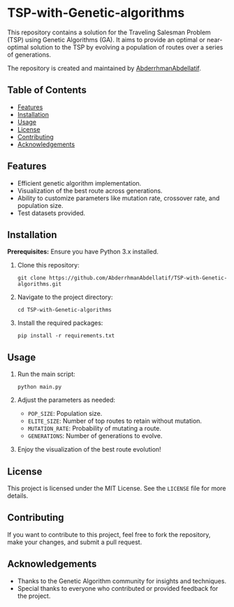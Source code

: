 # TSP-with-Genetic-algorithms

This repository contains a solution for the Traveling Salesman Problem (TSP) using Genetic Algorithms (GA). It aims to provide an optimal or near-optimal solution to the TSP by evolving a population of routes over a series of generations.

The repository is created and maintained by [AbderrhmanAbdellatif](https://github.com/AbderrhmanAbdellatif).

## Table of Contents

- [Features](#features)
- [Installation](#installation)
- [Usage](#usage)
- [License](#license)
- [Contributing](#contributing)
- [Acknowledgements](#acknowledgements)

## Features

- Efficient genetic algorithm implementation.
- Visualization of the best route across generations.
- Ability to customize parameters like mutation rate, crossover rate, and population size.
- Test datasets provided.

## Installation

**Prerequisites:** Ensure you have Python 3.x installed.

1. Clone this repository:
   ```
   git clone https://github.com/AbderrhmanAbdellatif/TSP-with-Genetic-algorithms.git
   ```

2. Navigate to the project directory:
   ```
   cd TSP-with-Genetic-algorithms
   ```

3. Install the required packages:
   ```
   pip install -r requirements.txt
   ```

## Usage

1. Run the main script:
   ```
   python main.py
   ```

2. Adjust the parameters as needed:
   - `POP_SIZE`: Population size.
   - `ELITE_SIZE`: Number of top routes to retain without mutation.
   - `MUTATION_RATE`: Probability of mutating a route.
   - `GENERATIONS`: Number of generations to evolve.

3. Enjoy the visualization of the best route evolution!

## License

This project is licensed under the MIT License. See the `LICENSE` file for more details.

## Contributing

If you want to contribute to this project, feel free to fork the repository, make your changes, and submit a pull request.

## Acknowledgements

- Thanks to the Genetic Algorithm community for insights and techniques.
- Special thanks to everyone who contributed or provided feedback for the project.

